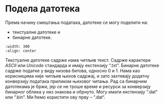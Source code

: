 # Подела датотека

Према начину смештања података, датотеке се могу поделити на:
- текстуалне датотеке и
- бинарне датотеке. 

```{image} images/image3.jpg
:width: 300
:align: center
```

Текстуалне датотеке садрже нама читљив текст. Садрже карактере *ASCII* или *Unicode* стандарда и имају екстензију “.txt”.
Бинарне датотеке садрже податке у виду низова битова, односно 0 и 1. Нама као корисницима није читљив њихов садржај, и зато захтевају додатну конверзију података приликом њиховог читања. Рад са бинарним датотекама је бржи, јер се не троше време и ресурси за конверзију бинарног облика у низ знакова и обрнуто. Могу имати екстензију “.dat“ или “.bin“. Ми ћемо користити ову прву – “.dat“.





